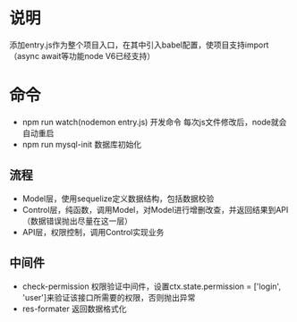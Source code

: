 # 说明
添加entry.js作为整个项目入口，在其中引入babel配置，使项目支持import（async await等功能node V6已经支持）


# 命令
* npm run watch(nodemon entry.js) 开发命令 每次js文件修改后，node就会自动重启
* npm run mysql-init 数据库初始化

## 流程
* Model层，使用sequelize定义数据结构，包括数据校验
* Control层，纯函数，调用Model，对Model进行增删改查，并返回结果到API（数据错误抛出尽量在这一层）
* API层，权限控制，调用Control实现业务

## 中间件
* check-permission 权限验证中间件，设置ctx.state.permission = ['login', 'user']来验证该接口所需要的权限，否则抛出异常
* res-formater 返回数据格式化
